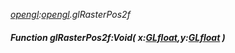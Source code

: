 _[opengl](../../modules/opengl/opengl-module.md):[opengl](../../modules/opengl/opengl-module.md).glRasterPos2f_
##### Function glRasterPos2f:Void( x:[GLfloat](../../modules/opengl/opengl-glfloat.md),y:[GLfloat](../../modules/opengl/opengl-glfloat.md) )
